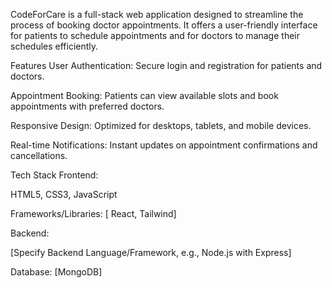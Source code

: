 
CodeForCare is a full-stack web application designed to streamline the process of booking doctor appointments. It offers a user-friendly interface for patients to schedule appointments and for doctors to manage their schedules efficiently.

Features
User Authentication: Secure login and registration for patients and doctors.

Appointment Booking: Patients can view available slots and book appointments with preferred doctors.


Responsive Design: Optimized for desktops, tablets, and mobile devices.

Real-time Notifications: Instant updates on appointment confirmations and cancellations.

Tech Stack
Frontend:

HTML5, CSS3, JavaScript

Frameworks/Libraries: [ React, Tailwind]

Backend:

[Specify Backend Language/Framework, e.g., Node.js with Express]

Database: [MongoDB]
